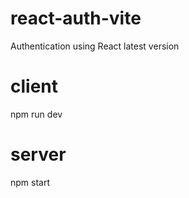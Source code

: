 # react-auth-vite
 Authentication using React latest version
# client
npm run dev

# server
npm start